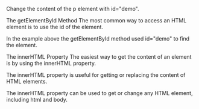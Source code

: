 Change the content of the p element with id="demo".

The getElementById Method
The most common way to access an HTML element is to use the id of the element.

In the example above the getElementById method used id="demo" to find the element.

The innerHTML Property
The easiest way to get the content of an element is by using the innerHTML property.

The innerHTML property is useful for getting or replacing the content of HTML elements.

The innerHTML property can be used to get or change any HTML element, including html and body.
